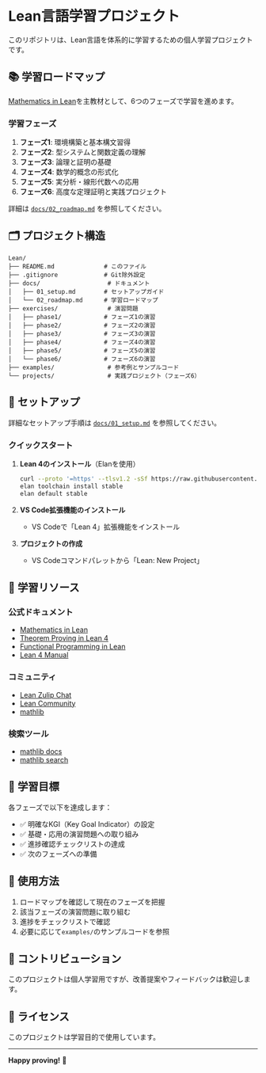 # Lean言語学習プロジェクト

このリポジトリは、Lean言語を体系的に学習するための個人学習プロジェクトです。

## 📚 学習ロードマップ

[Mathematics in Lean](https://leanprover-community.github.io/mathematics_in_lean/)を主教材として、6つのフェーズで学習を進めます。

### 学習フェーズ

1. **フェーズ1**: 環境構築と基本構文習得
2. **フェーズ2**: 型システムと関数定義の理解
3. **フェーズ3**: 論理と証明の基礎
4. **フェーズ4**: 数学的概念の形式化
5. **フェーズ5**: 実分析・線形代数への応用
6. **フェーズ6**: 高度な定理証明と実践プロジェクト

詳細は [`docs/02_roadmap.md`](docs/02_roadmap.md) を参照してください。

## 🗂️ プロジェクト構造

```
Lean/
├── README.md              # このファイル
├── .gitignore             # Git除外設定
├── docs/                   # ドキュメント
│   ├── 01_setup.md        # セットアップガイド
│   └── 02_roadmap.md      # 学習ロードマップ
├── exercises/              # 演習問題
│   ├── phase1/            # フェーズ1の演習
│   ├── phase2/            # フェーズ2の演習
│   ├── phase3/            # フェーズ3の演習
│   ├── phase4/            # フェーズ4の演習
│   ├── phase5/            # フェーズ5の演習
│   └── phase6/            # フェーズ6の演習
├── examples/               # 参考例とサンプルコード
└── projects/               # 実践プロジェクト（フェーズ6）
```

## 🚀 セットアップ

詳細なセットアップ手順は [`docs/01_setup.md`](docs/01_setup.md) を参照してください。

### クイックスタート

1. **Lean 4のインストール**（Elanを使用）
   ```bash
   curl --proto '=https' --tlsv1.2 -sSf https://raw.githubusercontent.com/leanprover/elan/master/elan-init.sh | sh
   elan toolchain install stable
   elan default stable
   ```

2. **VS Code拡張機能のインストール**
   - VS Codeで「Lean 4」拡張機能をインストール

3. **プロジェクトの作成**
   - VS Codeコマンドパレットから「Lean: New Project」

## 📖 学習リソース

### 公式ドキュメント
- [Mathematics in Lean](https://leanprover-community.github.io/mathematics_in_lean/)
- [Theorem Proving in Lean 4](https://leanprover.github.io/theorem_proving_in_lean4/)
- [Functional Programming in Lean](https://leanprover.github.io/functional_programming_in_lean/)
- [Lean 4 Manual](https://leanprover.github.io/lean4/doc/)

### コミュニティ
- [Lean Zulip Chat](https://leanprover.zulipchat.com/)
- [Lean Community](https://leanprover-community.github.io/)
- [mathlib](https://github.com/leanprover-community/mathlib4)

### 検索ツール
- [mathlib docs](https://leanprover-community.github.io/mathlib4_docs/)
- [mathlib search](https://leanprover-community.github.io/mathlib_docs/)

## 🎯 学習目標

各フェーズで以下を達成します：

- ✅ 明確なKGI（Key Goal Indicator）の設定
- ✅ 基礎・応用の演習問題への取り組み
- ✅ 進捗確認チェックリストの達成
- ✅ 次のフェーズへの準備

## 📝 使用方法

1. ロードマップを確認して現在のフェーズを把握
2. 該当フェーズの演習問題に取り組む
3. 進捗をチェックリストで確認
4. 必要に応じて`examples/`のサンプルコードを参照

## 🤝 コントリビューション

このプロジェクトは個人学習用ですが、改善提案やフィードバックは歓迎します。

## 📄 ライセンス

このプロジェクトは学習目的で使用しています。

---

**Happy proving!** 🎉

